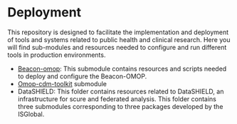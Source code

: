 # Deployment

This repository  is designed to facilitate the implementation and deployment of tools and systems related to public health and clinical research. Here you will find sub-modules and resources needed to configure and run different tools in production environments.

- [Beacon-omop](https://gitlab.bsc.es/impact-data/impd-beacon_omopcdm): This submodule contains resources and scripts needed to deploy and configure the Beacon-OMOP. 
- [Omop-cdm-toolkit](https://gitlab.bsc.es/health-data/omop-cdm-toolkit) submodule
- DataSHIELD: This folder contains resources related to DataSHIELD, an infrastructure for scure and federated analysis. This folder contains three submodules corresponding to three packages developed by the ISGlobal.